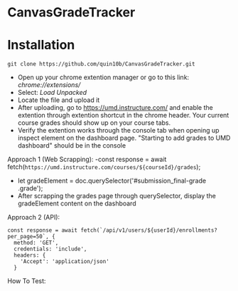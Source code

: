# CanvasGradeTracker

# Installation
```
git clone https://github.com/quin10b/CanvasGradeTracker.git
```
- Open up your chrome extention manager or go to this link: *chrome://extensions/*
- Select: *Load Unpacked*
- Locate the file and upload it
- After uploading, go to https://umd.instructure.com/ and enable the extention through extention shortcut in the chrome header. Your current course grades should show up on your course tabs.
- Verify the extention works through the console tab when opening up inspect element on the dashboard page. "Starting to add grades to UMD dashboard" should be in the console

Approach 1 (Web Scrapping):
  -const response = await fetch(`https://umd.instructure.com/courses/${courseId}/grades`);
  - let gradeElement = doc.querySelector('#submission_final-grade .grade');
  - After scrapping the grades page through querySelector, display the gradeElement content on the dashboard


Approach 2 (API):

    const response = await fetch(`/api/v1/users/${userId}/enrollments?per_page=50`, {
      method: 'GET',
      credentials: 'include',
      headers: {
        'Accept': 'application/json'
      }


How To Test:
